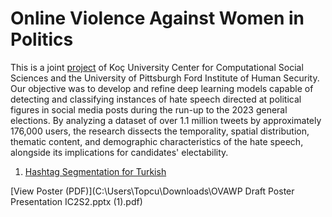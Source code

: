 # Online Violence Against Women in Politics 


This is a joint [project](https://www.fordinstitute.pitt.edu/working-groups-0/online-violence-against-women-politics) of Koç University Center for Computational Social Sciences and the University of Pittsburgh 
Ford Institute of Human Security. Our objective was to develop and refine deep learning models capable of detecting and classifying instances of hate speech directed at political figures in social media posts during the run-up to the 2023 general elections. By analyzing a dataset of over 1.1 million tweets by approximately 176,000 users, the research dissects the temporality, spatial distribution, thematic content, and demographic characteristics of the hate speech, alongside its implications for candidates' electability.
1. [Hashtag Segmentation for Turkish](https://github.com/isiktopcu/pittsburgh-hate-speech/blob/main/hashtag_segmentation_in_turkish.ipynb)

[View Poster (PDF)](C:\Users\Topcu\Downloads\OVAWP Draft Poster Presentation IC2S2.pptx (1).pdf)
